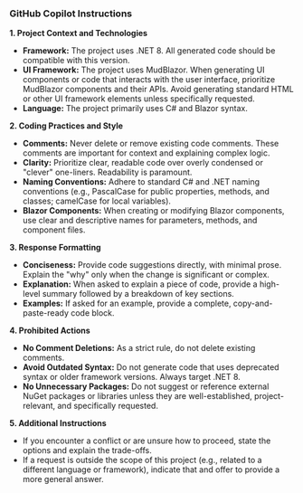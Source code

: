 ### GitHub Copilot Instructions

**1. Project Context and Technologies**
*   **Framework:** The project uses .NET 8. All generated code should be compatible with this version.
*   **UI Framework:** The project uses MudBlazor. When generating UI components or code that interacts with the user interface, prioritize MudBlazor components and their APIs. Avoid generating standard HTML or other UI framework elements unless specifically requested.
*   **Language:** The project primarily uses C# and Blazor syntax.

**2. Coding Practices and Style**
*   **Comments:** Never delete or remove existing code comments. These comments are important for context and explaining complex logic.
*   **Clarity:** Prioritize clear, readable code over overly condensed or "clever" one-liners. Readability is paramount.
*   **Naming Conventions:** Adhere to standard C# and .NET naming conventions (e.g., PascalCase for public properties, methods, and classes; camelCase for local variables).
*   **Blazor Components:** When creating or modifying Blazor components, use clear and descriptive names for parameters, methods, and component files.

**3. Response Formatting**
*   **Conciseness:** Provide code suggestions directly, with minimal prose. Explain the "why" only when the change is significant or complex.
*   **Explanation:** When asked to explain a piece of code, provide a high-level summary followed by a breakdown of key sections.
*   **Examples:** If asked for an example, provide a complete, copy-and-paste-ready code block.

**4. Prohibited Actions**
*   **No Comment Deletions:** As a strict rule, do not delete existing comments.
*   **Avoid Outdated Syntax:** Do not generate code that uses deprecated syntax or older framework versions. Always target .NET 8.
*   **No Unnecessary Packages:** Do not suggest or reference external NuGet packages or libraries unless they are well-established, project-relevant, and specifically requested.

**5. Additional Instructions**
*   If you encounter a conflict or are unsure how to proceed, state the options and explain the trade-offs.
*   If a request is outside the scope of this project (e.g., related to a different language or framework), indicate that and offer to provide a more general answer.
